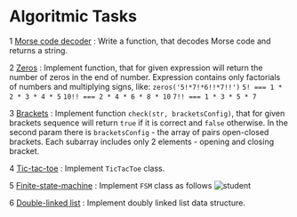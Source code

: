# Algoritmic Tasks

1 [Morse code decoder](https://github.com/TatianaYudakova/morse-decoder) : Write a function, that decodes Morse code and returns a string.

2 [Zeros](https://github.com/TatianaYudakova/zeros) : Implement function, that for given expression will return the number of zeros in the end of number.
Expression contains only factorials of numbers and multiplying signs, like: `zeros('5!*7!*6!!*7!!')`
`5! === 1 * 2 * 3 * 4 * 5`
`10!! === 2 * 4 * 6 * 8 * 10`
`7!! === 1 * 3 * 5 * 7`

3 [Brackets](https://github.com/TatianaYudakova/brackets) : Implement function `check(str, bracketsConfig)`, that for given brackets sequence will return `true` if it is correct and `false` otherwise. In the second param there is `bracketsConfig` - the array of pairs open-closed brackets. Each subarray includes only 2 elements - opening and closing bracket.

4 [Tic-tac-toe](https://github.com/TatianaYudakova/tic-tac-toe) : Implement `TicTacToe` class.

5 [Finite-state-machine](https://github.com/TatianaYudakova/finite-state-machine) : Implement `FSM` class as follows
![student](https://i.imgur.com/07IO6TE.png)

6 [Double-linked list](https://github.com/TatianaYudakova/doubly-linked-list) :  Implement doubly linked list data structure.
